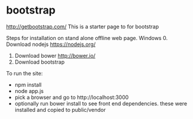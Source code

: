 # bootstrap
http://getbootstrap.com/  This is a starter page to for bootstrap

Steps for installation on stand alone offline web page.
Windows
0. Download nodejs https://nodejs.org/
1. Download bower http://bower.io/
2. Download bootstrap

To run the site:
* npm install
* node app.js
* pick a browser and go to http://localhost:3000
* optionally run bower install to see front end dependencies.  these were installed and copied to public/vendor
